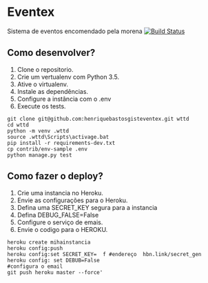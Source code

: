# Eventex

Sistema de eventos encomendado pela morena
[![Build Status](https://travis-ci.org/gelhen/wttd.svg?branch=master)](https://travis-ci.org/gelhen/wttd)

## Como desenvolver?

1. Clone o repositorio.
2. Crie um vertualenv com Python 3.5.
3. Ative o virtualenv.
4. Instale as dependências.
5. Configure a instância com o .env
6. Execute os tests.

```console
git clone git@github.com:henriquebastosgisteventex.git wttd
cd wttd
python -m venv .wttd 
source .wttd\Scripts\activage.bat
pip install -r requirements-dev.txt
cp contrib/env-sample .env
python manage.py test
```

## Como fazer o deploy?
1. Crie uma instancia no Heroku.
2. Envie as configurações para o Heroku.
3. Defina uma SECRET_KEY segura para a instancia
4. Defina DEBUG_FALSE=False
5. Configure o serviço de emais.
6. Envie o codigo para o HEROKU.

```console
heroku create mihainstancia
heroku config:push
heroku config:set SECRET_KEY=  f #endereço  hbn.link/secret_gen
heroku config: set DEBUB=False
#configura o email
git push heroku master --force'
```